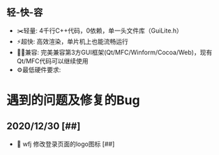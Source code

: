 ## 轻-快-容
- ✂️轻量: 4千行C++代码，0依赖，单一头文件库（GuiLite.h）
- ⚡超快: 高效渲染，单片机上也能流畅运行
- 👫🏻兼容: 完美兼容第3方GUI框架(Qt/MFC/Winform/Cocoa/Web)，现有Qt/MFC代码可以继续使用
- ⚙️️最低硬件要求:
# 遇到的问题及修复的Bug
## 2020/12/30 [##]
- 🎄 wfj 修改登录页面的logo图标 [##]
